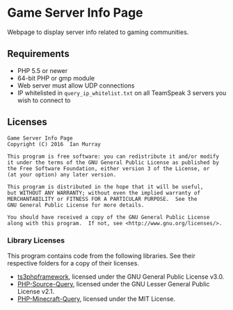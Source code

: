 # Game Server Info Page
Webpage to display server info related to gaming communities.

## Requirements
* PHP 5.5 or newer
* 64-bit PHP or gmp module
* Web server must allow UDP connections
* IP whitelisted in `query_ip_whitelist.txt` on all TeamSpeak 3 servers you wish to connect to

## Licenses
    Game Server Info Page
    Copyright (C) 2016  Ian Murray

    This program is free software: you can redistribute it and/or modify
    it under the terms of the GNU General Public License as published by
    the Free Software Foundation, either version 3 of the License, or
    (at your option) any later version.

    This program is distributed in the hope that it will be useful,
    but WITHOUT ANY WARRANTY; without even the implied warranty of
    MERCHANTABILITY or FITNESS FOR A PARTICULAR PURPOSE.  See the
    GNU General Public License for more details.

    You should have received a copy of the GNU General Public License
    along with this program.  If not, see <http://www.gnu.org/licenses/>.

### Library Licenses
This program contains code from the following libraries. See their respective folders for a copy of their licenses.

* [ts3phpframework](https://github.com/planetteamspeak/ts3phpframework), licensed under the GNU General Public License v3.0.
* [PHP-Source-Query](https://github.com/xPaw/PHP-Source-Query), licensed under the GNU Lesser General Public License v2.1.
* [PHP-Minecraft-Query](https://github.com/xPaw/PHP-Minecraft-Query), licensed under the MIT License.